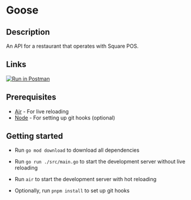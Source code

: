 # Goose

## Description
An API for a restaurant that operates with Square POS.

## Links

[![Run in Postman](https://run.pstmn.io/button.svg)](https://documenter.getpostman.com/view/31799606/2sA2rCTgtA)

## Prerequisites

 - [Air](https://github.com/cosmtrek/air) - For live reloading
 - [Node](https://nodejs.org/en/) - For setting up git hooks (optional)

## Getting started

- Run `go mod download` to download all dependencies
- Run `go run ./src/main.go` to start the development server without live reloading
- Run `air` to start the development server with hot reloading

- Optionally, run `pnpm install` to set up git hooks